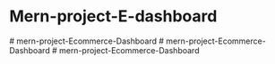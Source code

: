 ﻿# Mern-project-E-dashboard
#   m e r n - p r o j e c t - E c o m m e r c e - D a s h b o a r d  
 #   m e r n - p r o j e c t - E c o m m e r c e - D a s h b o a r d  
 #   m e r n - p r o j e c t - E c o m m e r c e - D a s h b o a r d  
 